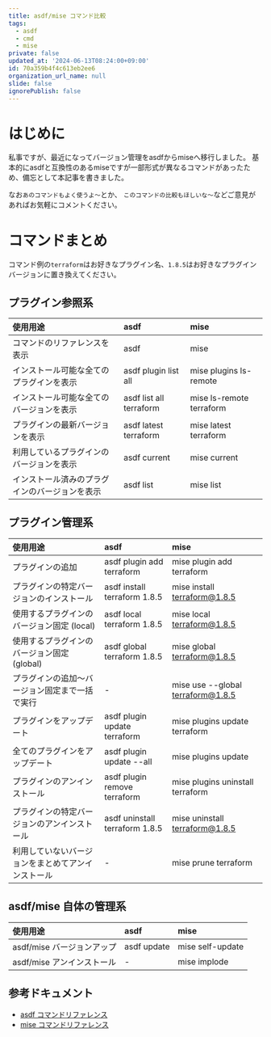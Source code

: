 ```yaml
---
title: asdf/mise コマンド比較
tags:
  - asdf
  - cmd
  - mise
private: false
updated_at: '2024-06-13T08:24:00+09:00'
id: 70a359b4f4c613eb2ee6
organization_url_name: null
slide: false
ignorePublish: false
---
```


<!-- 発端や概要を記載 -->
# はじめに
私事ですが、最近になってバージョン管理をasdfからmiseへ移行しました。
基本的にasdfと互換性のあるmiseですが一部形式が異なるコマンドがあったため、備忘として本記事を書きました。

なお`あのコマンドもよく使うよ～`とか、
`このコマンドの比較もほしいな～`などご意見があればお気軽にコメントください。

<!-- 各チャプター -->
<a id="#Chapter1"></a>

# コマンドまとめ
コマンド例の`terraform`はお好きなプラグイン名、`1.8.5`はお好きなプラグインバージョンに置き換えてください。

## プラグイン参照系

| 使用用途                                            | asdf                       | mise                      |
|:---------------------------------------------------|:---------------------------|:--------------------------|
| コマンドのリファレンスを表示                          |	asdf                       | mise	                     |
| インストール可能な全てのプラグインを表示               | asdf plugin list all       | mise plugins ls-remote    |
| インストール可能な全てのバージョンを表示               | asdf list all terraform    | mise ls-remote terraform  |
| プラグインの最新バージョンを表示                       | asdf latest terraform      | mise latest terraform     |
| 利用しているプラグインのバージョンを表示                | asdf current               | mise current              |
| インストール済みのプラグインのバージョンを表示           | asdf list                  | mise list                 |

## プラグイン管理系

| 使用用途                                                | asdf                                 | mise                                |
|:-------------------------------------------------------|:-------------------------------------|:------------------------------------|
| プラグインの追加                                         | asdf plugin add terraform            | mise plugin add terraform           |
| プラグインの特定バージョンのインストール                   | asdf install terraform 1.8.5         | mise install terraform@1.8.5        |
| 使用するプラグインのバージョン固定 (local)                 | asdf local terraform 1.8.5           | mise local terraform@1.8.5          |
| 使用するプラグインのバージョン固定 (global)                | asdf global terraform 1.8.5          | mise global terraform@1.8.5         |
| プラグインの追加～バージョン固定まで一括で実行              | -                                    | mise use --global terraform@1.8.5   |
| プラグインをアップデート                                  | asdf plugin update terraform         | mise plugins update terraform       |
| 全てのプラグインをアップデート                            | asdf plugin update --all             | mise plugins update                 |
| プラグインのアンインストール                              | asdf plugin remove terraform         | mise plugins uninstall terraform    |
| プラグインの特定バージョンのアンインストール                | asdf uninstall terraform 1.8.5       | mise uninstall terraform@1.8.5      |
| 利用していないバージョンをまとめてアンインストール          | -                                     | mise prune terraform                |

## asdf/mise 自体の管理系

| 使用用途                                                | asdf                                 | mise                                |
|:-------------------------------------------------------|:-------------------------------------|:------------------------------------|
| asdf/mise バージョンアップ                               | asdf update                          | mise self-update                    |
| asdf/mise アンインストール                               | -                                    | mise implode                        |

<a id="#Chapter2"></a>

## 参考ドキュメント

* [asdf コマンドリファレンス](https://asdf-vm.com/manage/commands.html)
* [mise コマンドリファレンス](https://mise.jdx.dev/cli/)
